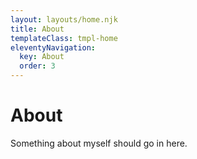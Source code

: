 ```yaml
---
layout: layouts/home.njk
title: About
templateClass: tmpl-home
eleventyNavigation:
  key: About
  order: 3
---
```


<h1>About</h1>

Something about myself should go in here.
